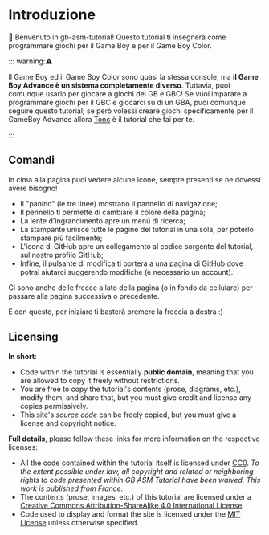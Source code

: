 # Introduzione

👋 Benvenuto in gb-asm-tutorial!
Questo tutorial ti insegnerà come programmare giochi per il Game Boy e per il Game Boy Color.

::: warning:⚠️

Il Game Boy ed il Game Boy Color sono quasi la stessa console, ma **il Game Boy Advance è un sistema completamente diverso**.
Tuttavia, puoi comunque usarlo per giocare a giochi del GB e GBC!
Se vuoi imparare a programmare giochi per il GBC e giocarci su di un GBA, puoi comunque seguire questo tutorial; se però volessi creare giochi specificamente per il GameBoy Advance allora [Tonc](<http://coranac.com/tonc/text>) è il tutorial che fai per te.

:::

## Comandi

In cima alla pagina puoi vedere alcune icone, sempre presenti se ne dovessi avere bisogno!

- Il "panino" (le tre linee) <i class="fa fa-bars"></i> mostrano il pannello di navigazione;
- Il pennello <i class="fa fa-paint-brush"></i> ti permette di cambiare il colore della pagina;
- La lente d'ingrandimento <i class="fa fa-search"></i> apre un menù di ricerca;
- La stampante <i class="fa fa-print"></i> unisce tutte le pagine del tutorial in una sola, per poterlo stampare più facilmente;
- L'icona di GitHub <i class="fa fa-github"></i> apre un collegamento al codice sorgente del tutorial, sul nostro profilo GitHub;
- Infine, il pulsante di modifica <i class="fa fa-edit"></i> ti porterà a una pagina di GitHub dove potrai aiutarci suggerendo modifiche (è necessario un account).

Ci sono anche delle frecce a lato della pagina (o in fondo da cellulare) per passare alla pagina successiva o precedente.

E con questo, per iniziare ti basterà premere la freccia a destra :)

## Licensing

**In short**:

- Code within the tutorial is essentially **public domain**, meaning that you are allowed to copy it freely without restrictions.
- You are free to copy the tutorial's contents (prose, diagrams, etc.), modify them, and share that, but you must give credit and license any copies permissively.
- This site's *source code* can be freely copied, but you must give a license and copyright notice.

**Full details**, please follow these links for more information on the respective licenses:

- All the code contained within the tutorial itself is licensed under <a rel="license" href="http://creativecommons.org/publicdomain/zero/1.0/">CC0</a>. *To the extent possible under law, all copyright and related or neighboring rights to code presented within GB ASM Tutorial have been waived. This work is published from France.*
- The contents (prose, images, etc.) of this tutorial are licensed under a <a rel="license" href="http://creativecommons.org/licenses/by-sa/4.0/">Creative Commons Attribution-ShareAlike 4.0 International License</a>.
- Code used to display and format the site is licensed under the [MIT License](https://github.com/ISSOtm/gb-asm-tutorial/blob/master/LICENSE) unless otherwise specified.
